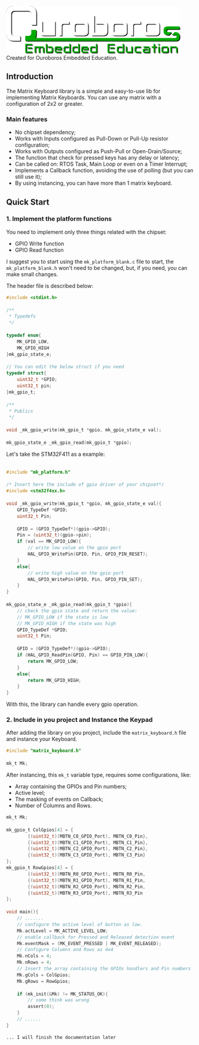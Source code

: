 ![Created for Ouroboros Embedded Education](imgs/logo-education.png)
Created for Ouroboros Embedded Education.

## Introduction

The Matrix Keyboard library is a simple and easy-to-use lib for implementing Matrix Keyboards. You can use any matrix with a configuration of 2x2 or greater.

### Main features

- No chipset dependency;
- Works with Inputs configured as Pull-Down or Pull-Up resistor configuration;
- Works with Outputs configured as Push-Pull or Open-Drain/Source;
- The function that check for pressed keys has any delay or latency;
- Can be called on: RTOS Task, Main Loop or even on a Timer Interrupt;
- Implements a Callback function, avoiding the use of polling (but you can still use it);
- By using instancing, you can have more than 1 matrix keyboard.

## Quick Start

### 1. Implement the platform functions

You need to implement only three things related with the chipset: 

- GPIO Write function
- GPIO Read function

I suggest you to start using the `mk_platform_blank.c` file to start, the `mk_platform_blank.h` won't need to be changed, but, if you need, you can make small changes.

The header file is described below:

```C
#include <stdint.h>

/**
 * Typedefs
 */

typedef enum{
    MK_GPIO_LOW,
    MK_GPIO_HIGH
}mk_gpio_state_e;

// You can edit the below struct if you need
typedef struct{
	uint32_t *GPIO;
	uint32_t pin;
}mk_gpio_t;

/**
 * Publics
 */

void _mk_gpio_write(mk_gpio_t *gpio, mk_gpio_state_e val);

mk_gpio_state_e _mk_gpio_read(mk_gpio_t *gpio);
```

Let's take the STM32F411 as a example:

```C

#include "mk_platform.h"

/* Insert here the include of gpio driver of your chipset*/
#include <stm32f4xx.h>

void _mk_gpio_write(mk_gpio_t *gpio, mk_gpio_state_e val){
    GPIO_TypeDef *GPIO;
    uint32_t Pin;
    
    GPIO = (GPIO_TypeDef*)(gpio->GPIO);
    Pin = (uint32_t)(gpio->pin);
    if (val == MK_GPIO_LOW){
        // write low value on the gpio port
        HAL_GPIO_WritePin(GPIO, Pin, GPIO_PIN_RESET);
    }
    else{
        // write high value on the gpio port
        HAL_GPIO_WritePin(GPIO, Pin, GPIO_PIN_SET);
    }
}

mk_gpio_state_e _mk_gpio_read(mk_gpio_t *gpio){
    // check the gpio state and return the value:
    // MK_GPIO_LOW if the state is low
    // MK_GPIO_HIGH if the state was high
    GPIO_TypeDef *GPIO;
    uint32_t Pin;
    
    GPIO = (GPIO_TypeDef*)(gpio->GPIO);
    if (HAL_GPIO_ReadPin(GPIO, Pin) == GPIO_PIN_LOW){
        return MK_GPIO_LOW;
    }
    else{
        return MK_GPIO_HIGH;
    }
}
```

With this, the library can handle every gpio operation. 

### 2. Include in you project and Instance the Keypad

After adding the library on you project, include the `matrix_keyboard.h` file and instance your Keyboard.

```C
#include "matrix_keyboard.h"

mk_t Mk;
```

After instancing, this `mk_t` variable type, requires some configurations, like:

- Array containing the GPIOs and Pin numbers;
- Active level;
- The masking of events on Callback;
- Number of Columns and Rows.

```C
mk_t Mk;

mk_gpio_t ColGpios[4] = {
		{(uint32_t)(MBTN_C0_GPIO_Port), MBTN_C0_Pin},
		{(uint32_t)(MBTN_C1_GPIO_Port), MBTN_C1_Pin},
		{(uint32_t)(MBTN_C2_GPIO_Port), MBTN_C2_Pin},
		{(uint32_t)(MBTN_C3_GPIO_Port), MBTN_C3_Pin}
};
mk_gpio_t RowGpios[4] = {
		{(uint32_t)(MBTN_R0_GPIO_Port), MBTN_R0_Pin,
		{(uint32_t)(MBTN_R1_GPIO_Port), MBTN_R1_Pin,
		{(uint32_t)(MBTN_R2_GPIO_Port), MBTN_R2_Pin,
		{(uint32_t)(MBTN_R3_GPIO_Port), MBTN_R3_Pin
};

void main(){
    // ....... 
    // configure the active level of button as low.
    Mk.actLevel = MK_ACTIVE_LEVEL_LOW;
    // enable callback for Pressed and Released detection event
    Mk.eventMask = (MK_EVENT_PRESSED | MK_EVENT_RELEASED);
    // Configure Columns and Rows as 4x4
    Mk.nCols = 4;
    Mk.nRows = 4;
    // Insert the array containing the GPIOs handlers and Pin numbers
    Mk.gCols = ColGpios;
    Mk.gRows = RowGpios;

    if (mk_init(&Mk) != MK_STATUS_OK){
        // some think was wrong
        assert(0);
    }
    // ......
}
```

`... I will finish the documentation later`